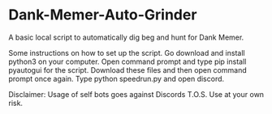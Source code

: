 # Dank-Memer-Auto-Grinder
A basic local script to automatically dig beg and hunt for Dank Memer.

Some instructions on how to set up the script. Go download and install python3 on your computer. Open command prompt and type pip install pyautogui for the
script. Download these files and then open command prompt once again. Type python speedrun.py and open discord. 

Disclaimer: Usage of self bots goes against Discords T.O.S. Use at your own risk.
